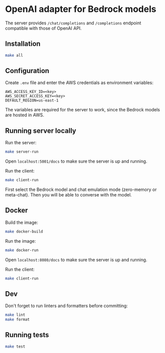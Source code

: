 # OpenAI adapter for Bedrock models

The server provides `/chat/completions` and `/completions` endpoint compatible with those of OpenAI API.

## Installation

```sh
make all
```

## Configuration

Create `.env` file and enter the AWS credentials as environment variables:

```
AWS_ACCESS_KEY_ID=<key>
AWS_SECRET_ACCESS_KEY=<key>
DEFAULT_REGION=us-east-1
```

The variables are required for the server to work, since the Bedrock models are hosted in AWS.

## Running server locally

Run the server:

```sh
make server-run
```

Open `localhost:5001/docs` to make sure the server is up and running.

Run the client:

```sh
make client-run
```

First select the Bedrock model and chat emulation mode (zero-memory or meta-chat).
Then you will be able to converse with the model.

## Docker

Build the image:

```sh
make docker-build
```

Run the image:

```sh
make docker-run
```

Open `localhost:8080/docs` to make sure the server is up and running.

Run the client:

```sh
make client-run
```

## Dev

Don't forget to run linters and formatters before committing:

```sh
make lint
make format
```

## Running tests

```sh
make test
```
